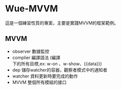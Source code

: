# Wue-MVVM

這是一個練習性質的專案，主要是實踐MVVM的框架範例。


## MVVM
- observer  數據監控
- complier  編譯語法 (編譯 <div id="#app">下的所有目標,ex: w-on 、w-show、{{data}})
- dep       儲存watcher的容器，觀察者模式中的通知者
- watcher   資料更新時要完成的動作
- MVVM      整個所有模組的接口
